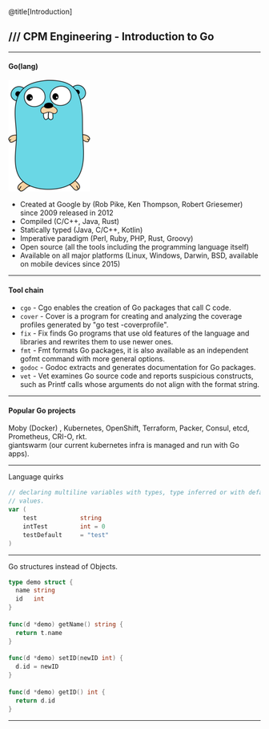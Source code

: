 @title[Introduction]
## /// CPM Engineering - Introduction to Go
---

#### Go(lang)

![alt text](./assets/gopher.png "Gopher")

* Created at Google by (Rob Pike, Ken Thompson, Robert Griesemer) since 2009
released in 2012
* Compiled (C/C++, Java, Rust)
* Statically typed (Java, C/C++, Kotlin)
* Imperative paradigm (Perl, Ruby, PHP, Rust, Groovy)
* Open source (all the tools including the programming language itself)
* Available on all major platforms (Linux, Windows, Darwin, BSD, available on
  mobile devices since 2015)

---
#### Tool chain  

* `cgo` - Cgo enables the creation of Go packages that call C code.  
* `cover` - Cover is a program for creating and analyzing the coverage profiles generated by "go test -coverprofile".  
* `fix` - Fix finds Go programs that use old features of the language and libraries and rewrites them to use newer ones.  
* `fmt` - Fmt formats Go packages, it is also available as an independent gofmt command with more general options.  
* `godoc` - Godoc extracts and generates documentation for Go packages.  
* `vet` - Vet examines Go source code and reports suspicious constructs, such as Printf calls whose arguments do not align with the format string.  
---
#### Popular Go projects
Moby (Docker) , Kubernetes, OpenShift, Terraform, Packer, Consul, etcd, Prometheus, CRI-O, rkt.  
giantswarm (our current kubernetes infra is managed and run with Go apps).

---
Language quirks

```go
// declaring multiline variables with types, type inferred or with default
// values.
var (
	test            string
	intTest         int = 0
	testDefault     = "test"
)
```
---
Go structures instead of Objects.

```go
type demo struct {
  name string
  id   int
}

func(d *demo) getName() string {
  return t.name
}

func(d *demo) setID(newID int) {
  d.id = newID
}

func(d *demo) getID() int {
  return d.id
}
```
---
